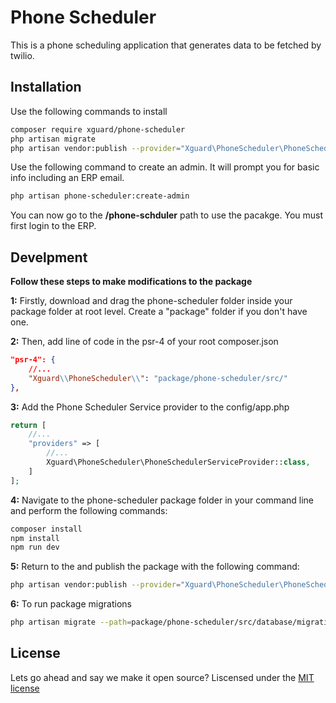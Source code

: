 # Phone Scheduler

This is a phone scheduling application that generates data to be fetched by twilio. 

## Installation

Use the following commands to install

```bash
composer require xguard/phone-scheduler
php artisan migrate
php artisan vendor:publish --provider="Xguard\PhoneScheduler\PhoneSchedulerServiceProvider" --force
```
Use the following command to create an admin. It will prompt you for basic info including an ERP email.

```bash
php artisan phone-scheduler:create-admin
```
You can now go to the **/phone-schduler** path to use the pacakge. You must first login to the ERP. 

## Develpment 

**Follow these steps to make modifications to the package**

**1:** Firstly, download and drag the phone-scheduler folder inside your package folder at root level. 
Create a "package" folder if you don't have one.


**2:** Then, add line of code in the psr-4 of your root composer.json
```json
"psr-4": {
    //...
    "Xguard\\PhoneScheduler\\": "package/phone-scheduler/src/"
},
```
**3:** Add the Phone Scheduler Service provider to the config/app.php

```php
return [
    //...
    "providers" => [
        //...
        Xguard\PhoneScheduler\PhoneSchedulerServiceProvider::class,
    ]
];

```

**4:** Navigate to the phone-scheduler package folder in your command line and perform the following commands:
```bash
composer install
npm install
npm run dev
```

**5:** Return to the  and publish the package with the following command:
```bash
php artisan vendor:publish --provider="Xguard\PhoneScheduler\PhoneSchedulerServiceProvider" --force
```

**6:** To run package migrations
```bash
php artisan migrate --path=package/phone-scheduler/src/database/migrations
```



## License
Lets go ahead and say we make it open source? Liscensed under the [MIT license](https://choosealicense.com/licenses/mit/)
